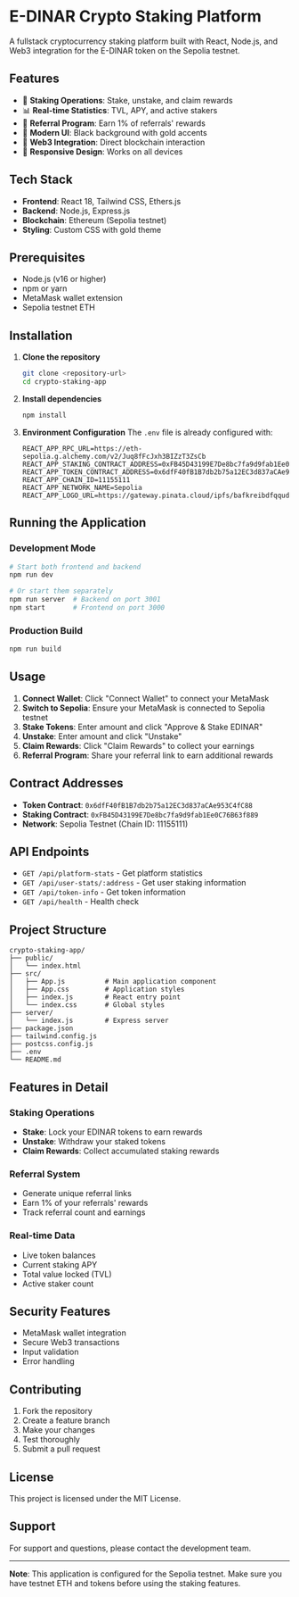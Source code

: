 # E-DINAR Crypto Staking Platform

A fullstack cryptocurrency staking platform built with React, Node.js, and Web3 integration for the E-DINAR token on the Sepolia testnet.

## Features

- 🏦 **Staking Operations**: Stake, unstake, and claim rewards
- 📊 **Real-time Statistics**: TVL, APY, and active stakers
- 👥 **Referral Program**: Earn 1% of referrals' rewards
- 🎨 **Modern UI**: Black background with gold accents
- 🔗 **Web3 Integration**: Direct blockchain interaction
- 📱 **Responsive Design**: Works on all devices

## Tech Stack

- **Frontend**: React 18, Tailwind CSS, Ethers.js
- **Backend**: Node.js, Express.js
- **Blockchain**: Ethereum (Sepolia testnet)
- **Styling**: Custom CSS with gold theme

## Prerequisites

- Node.js (v16 or higher)
- npm or yarn
- MetaMask wallet extension
- Sepolia testnet ETH

## Installation

1. **Clone the repository**
   ```bash
   git clone <repository-url>
   cd crypto-staking-app
   ```

2. **Install dependencies**
   ```bash
   npm install
   ```

3. **Environment Configuration**
   The `.env` file is already configured with:
   ```
   REACT_APP_RPC_URL=https://eth-sepolia.g.alchemy.com/v2/Juq8fFcJxh3BIZzT3ZsCb
   REACT_APP_STAKING_CONTRACT_ADDRESS=0xFB45D43199E7De8bc7fa9d9fab1Ee0C76B63f889
   REACT_APP_TOKEN_CONTRACT_ADDRESS=0x6dfF40fB1B7db2b75a12EC3d837aCAe953C4fC88
   REACT_APP_CHAIN_ID=11155111
   REACT_APP_NETWORK_NAME=Sepolia
   REACT_APP_LOGO_URL=https://gateway.pinata.cloud/ipfs/bafkreibdfqqudx7psaaaqhypwiag75ssw2vexwwsmvfsjtokxhexzzhaw4
   ```

## Running the Application

### Development Mode
```bash
# Start both frontend and backend
npm run dev

# Or start them separately
npm run server  # Backend on port 3001
npm start       # Frontend on port 3000
```

### Production Build
```bash
npm run build
```

## Usage

1. **Connect Wallet**: Click "Connect Wallet" to connect your MetaMask
2. **Switch to Sepolia**: Ensure your MetaMask is connected to Sepolia testnet
3. **Stake Tokens**: Enter amount and click "Approve & Stake EDINAR"
4. **Unstake**: Enter amount and click "Unstake"
5. **Claim Rewards**: Click "Claim Rewards" to collect your earnings
6. **Referral Program**: Share your referral link to earn additional rewards

## Contract Addresses

- **Token Contract**: `0x6dfF40fB1B7db2b75a12EC3d837aCAe953C4fC88`
- **Staking Contract**: `0xFB45D43199E7De8bc7fa9d9fab1Ee0C76B63f889`
- **Network**: Sepolia Testnet (Chain ID: 11155111)

## API Endpoints

- `GET /api/platform-stats` - Get platform statistics
- `GET /api/user-stats/:address` - Get user staking information
- `GET /api/token-info` - Get token information
- `GET /api/health` - Health check

## Project Structure

```
crypto-staking-app/
├── public/
│   └── index.html
├── src/
│   ├── App.js          # Main application component
│   ├── App.css         # Application styles
│   ├── index.js        # React entry point
│   └── index.css       # Global styles
├── server/
│   └── index.js        # Express server
├── package.json
├── tailwind.config.js
├── postcss.config.js
├── .env
└── README.md
```

## Features in Detail

### Staking Operations
- **Stake**: Lock your EDINAR tokens to earn rewards
- **Unstake**: Withdraw your staked tokens
- **Claim Rewards**: Collect accumulated staking rewards

### Referral System
- Generate unique referral links
- Earn 1% of your referrals' rewards
- Track referral count and earnings

### Real-time Data
- Live token balances
- Current staking APY
- Total value locked (TVL)
- Active staker count

## Security Features

- MetaMask wallet integration
- Secure Web3 transactions
- Input validation
- Error handling

## Contributing

1. Fork the repository
2. Create a feature branch
3. Make your changes
4. Test thoroughly
5. Submit a pull request

## License

This project is licensed under the MIT License.

## Support

For support and questions, please contact the development team.

---

**Note**: This application is configured for the Sepolia testnet. Make sure you have testnet ETH and tokens before using the staking features.
